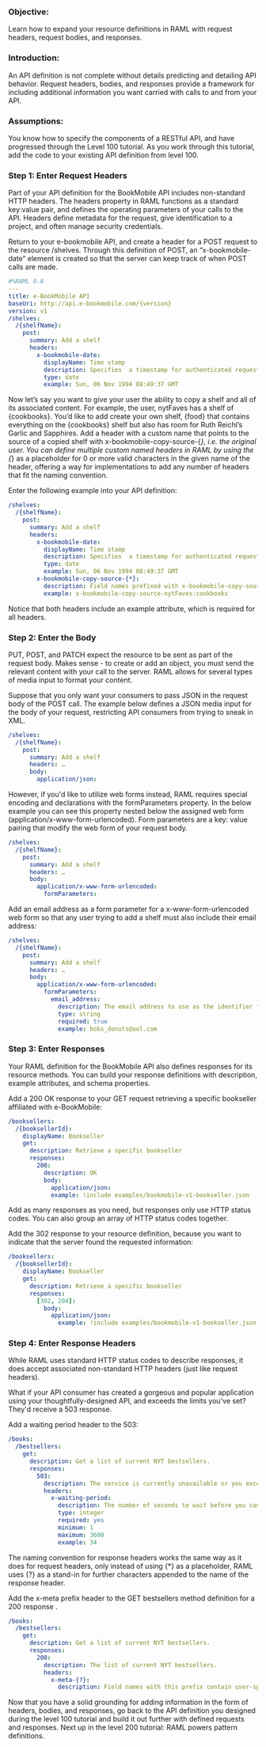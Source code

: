 ### Objective: 
Learn how to expand your resource definitions in RAML with request headers, request bodies, and responses.

### Introduction: 
An API definition is not complete without details predicting and detailing API behavior. Request headers, bodies, and responses provide a framework for including additional information you want carried with calls to and from your API. 

### Assumptions: 
You know how to specify the components of a RESTful API, and have progressed through the Level 100 tutorial. As you work through this tutorial, add the code to your existing API definition from level 100.

### Step 1: Enter Request Headers
Part of your API definition for the BookMobile API includes non-standard HTTP headers. The headers property in RAML functions as a standard key:value pair, and defines the operating parameters of your calls to the API. Headers define metadata for the request, give identification to a project, and often manage security credentials. 

Return to your e-bookmobile API, and create a header for a POST request to the resource /shelves. Through this definition of POST, an “x-bookmobile-date” element is created so that the server can keep track of when POST calls are made.

```yaml
#%RAML 0.8
---
title: e-BookMobile API
baseUri: http://api.e-bookmobile.com/{version}
version: v1
/shelves:
  /{shelfName}:
    post:
      summary: Add a shelf
      headers:
        x-bookmobile-date:
          displayName: Time stamp
          description: Specifies  a timestamp for authenticated requests
          type: date
          example: Sun, 06 Nov 1994 08:49:37 GMT
```

Now let’s say you want to give your user the ability to copy a shelf and all of its associated content. For example, the user, nytFaves has a shelf of {cookbooks}. You’d like to add create your own shelf, {food} that contains everything on the {cookbooks} shelf but also has room for Ruth Reichl’s Garlic and Sapphires. Add a header with a custom name that points to the source of a copied shelf with x-bookmobile-copy-source-{*}, i.e. the original user. You can define multiple custom named headers in RAML by using the {*} as a placeholder for 0 or more valid characters in the given name of the header, offering a way for implementations to add any number of headers that fit the naming convention. 

Enter the following example into your API definition:

```yaml
/shelves:
  /{shelfName}:
    post:
      summary: Add a shelf
      headers:
        x-bookmobile-date:
          displayName: Time stamp 
          description: Specifies  a timestamp for authenticated requests
          type: date
          example: Sun, 06 Nov 1994 08:49:37 GMT
        x-bookmobile-copy-source-{*}:
          description: Field names prefixed with x-bookmobile-copy-source- specify the source bucket and object for a copy operation
          example: x-bookmobile-copy-source-nytFaves:cookbooks
```

Notice that both headers include an example attribute, which is required for all headers.

### Step 2: Enter the Body
PUT, POST, and PATCH expect the resource to be sent as part of the request body. Makes sense - to create or add an object, you must send the relevant content with your call to the server. RAML allows for several types of media input to format your content. 

Suppose that you only want your consumers to pass JSON in the request body of the POST call. The example below defines a JSON media input for the body of your request, restricting API consumers from trying to sneak in XML.

```yaml
/shelves:
  /{shelfName}:
    post:
      summary: Add a shelf
      headers: …
      body:
        application/json:
```

However, if you'd like to utilize web forms instead, RAML requires special encoding and declarations with the formParameters property. In the below example you can see this property nested below the assigned web form (application/x-www-form-urlencoded).  Form parameters are a key: value pairing that modify the web form of your request body.

```yaml
/shelves:
  /{shelfName}:
    post:
      summary: Add a shelf
      headers: …
      body:
        application/x-www-form-urlencoded:
          formParameters:
```

Add an email address as a form parameter for a x-www-form-urlencoded web form so that any user trying to add a shelf must also include their email address:

```yaml
/shelves:
  /{shelfName}:
    post:
      summary: Add a shelf
      headers: …
      body:
        application/x-www-form-urlencoded:
          formParameters:
            email_address:
              description: The email address to use as the identifier for shelf-creation.
              type: string
              required: true
              example: bobs_donuts@aol.com
```

### Step 3: Enter Responses
Your RAML definition for the BookMobile API also defines responses for its resource methods. You can build your response definitions with description, example attributes, and schema properties.

Add a 200 OK response to your GET request retrieving a specific bookseller affiliated with e-BookMobile:

```yaml
/booksellers:
  /{booksellerId}:
    displayName: Bookseller
    get:
      description: Retrieve a specific bookseller
      responses:
        200:
          description: OK
          body:
            application/json:
            example: !include examples/bookmobile-v1-bookseller.json
```

Add as many responses as you need, but responses only use HTTP status codes. You can also group an array of HTTP status codes together. 

Add the 302 response to your resource definition, because you want to indicate that the server found the requested information:

```yaml
/booksellers:
  /{booksellerId}:
    displayName: Bookseller
    get:
      description: Retrieve a specific bookseller
      responses:
        [302, 204]:
          body:
            application/json:
              example: !include examples/bookmobile-v1-bookseller.json
```

### Step 4: Enter Response Headers
While RAML uses standard HTTP status codes to describe responses, it does accept associated non-standard HTTP headers (just like request headers). 

What if your API consumer has created a gorgeous and popular application using your thoughtfully-designed API, and exceeds the limits you've set? They'd receive a 503 response. 

Add a waiting period header to the 503:

```yaml
/books:
  /bestsellers:
    get: 
      description: Get a list of current NYT bestsellers.
      responses:
        503: 
          description: The service is currently unavailable or you exceeded the maximum requests per hour allowed to your application.
          headers:
            x-waiting-period:
              description: The number of seconds to wait before you can attempt your request again.
              type: integer
              required: yes
              minimum: 1
              maximum: 3600
              example: 34
```

The naming convention for response headers works the same way as it does for request headers, only instead of using {*} as a placeholder, RAML uses {?} as a stand-in for further characters appended to the name of the response header. 

Add the x-meta prefix header to the GET bestsellers method definition for a 200 response .

```yaml
/books:
  /bestsellers:
    get: 
      description: Get a list of current NYT bestsellers.
      responses:
        200:
          description: The list of current NYT bestsellers.
          headers:
            x-meta-{?}:
              description: Field names with this prefix contain user-specified metadata.
```

Now that you have a solid grounding for adding information in the form of headers, bodies, and responses, go back to the API definition you designed during the level 100 tutorial and build it out further with defined requests and responses. Next up in the level 200 tutorial: RAML powers pattern definitions. 
